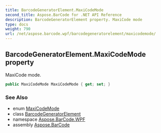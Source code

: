 ```yaml
---
title: BarcodeGeneratorElement.MaxiCodeMode
second_title: Aspose.BarCode for .NET API Reference
description: BarcodeGeneratorElement property. MaxiCode mode
type: docs
weight: 790
url: /net/aspose.barcode.wpf/barcodegeneratorelement/maxicodemode/
---
```

## BarcodeGeneratorElement.MaxiCodeMode property

MaxiCode mode.

```csharp
public MaxiCodeMode MaxiCodeMode { get; set; }
```

### See Also

* enum [MaxiCodeMode](../../../aspose.barcode.generation/maxicodemode/)
* class [BarcodeGeneratorElement](../)
* namespace [Aspose.BarCode.WPF](../../barcodegeneratorelement/)
* assembly [Aspose.BarCode](../../../)


